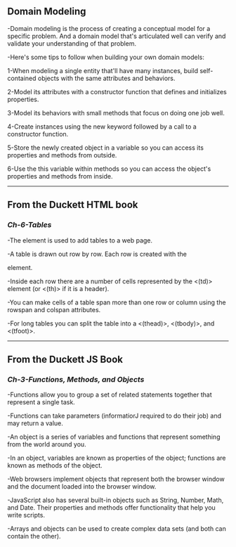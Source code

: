## **Domain Modeling**

-Domain modeling is the process of creating a conceptual model for a specific problem. And a domain model that's articulated 
 well can verify and validate your understanding of that problem. 

-Here's some tips to follow when building your own domain models:

1-When modeling a single entity that'll have many instances, build self-contained objects with the same attributes and behaviors.

2-Model its attributes with a constructor function that defines and initializes properties.

3-Model its behaviors with small methods that focus on doing one job well.

4-Create instances using the new keyword followed by a call to a constructor function.

5-Store the newly created object in a variable so you can access its properties and methods from outside.

6-Use the this variable within methods so you can access the object's properties and methods from inside.
______________________________________________________________________________________________________________



## **From the Duckett HTML book**

### *Ch-6-Tables*

-The <table> element is used to add tables to a web
 page.

-A table is drawn out row by row. Each row is created
 with the <tr> element.

-Inside each row there are a number of cells
 represented by the <(td)> element (or <(th)> if it is a header).

-You can make cells of a table span more than one row
 or column using the rowspan and colspan attributes.

-For long tables you can split the table into a <(thead)>,
 <(tbody)>, and <(tfoot)>.



 ____________________________________________________________________________________________________________________

## **From the Duckett JS Book**


### *Ch-3-Functions, Methods, and Objects*

 -Functions allow you to group a set of related 
  statements together that represent a single task.

 -Functions can take parameters (informatiorJ required
  to do their job) and may return a value.

 -An object is a series of variables and functions that
  represent something from the world around you.

 -In an object, variables are known as properties of the
  object; functions are known as methods of the object.

 -Web browsers implement objects that represent both
  the browser window and the document loaded into the browser window.

 -JavaScript also has several built-in objects such as
  String, Number, Math, and Date. Their properties and
  methods offer functionality that help you write scripts.

 -Arrays and objects can be used to create complex data
  sets (and both can contain the other).